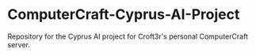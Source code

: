 # ComputerCraft-Cyprus-AI-Project
Repository for the Cyprus AI project for Croft3r's personal ComputerCraft server.
